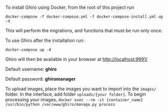 To install Ghiro using Docker, from the root of this project run

```
docker-compose -f docker-compose.yml -f docker-compose-install.yml up -d
```

This will perform the migrations, and functions that must be run only once.

To use Ghiro after the installation run:

```
docker-compose up -d
```

Ghiro will then be available in your browser at [http://localhost:9991/](http://localhost:9991/)

Default username: **ghiro**

Default password: **ghiromanager**

To upload images, place the images you want to import into the `images/` folder. In the interface, add folder `uploads/{your folder}`. To begin processing your images, `docker exec --rm -it {container_name} /usr/bin/python /var/www/ghiro/manage.py process`